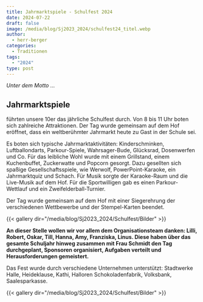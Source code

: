 ```yaml
---
title: Jahrmarktspiele - Schulfest 2024
date: 2024-07-22
draft: false
image: /media/blog/Sj2023_2024/schulfest24_titel.webp
author:
  - herr-berger
categories:
  - Traditionen
tags:
  - "2024"
type: post
---
```

_Unter dem Motto …_

## Jahrmarktspiele

führten unsere 10er das jährliche Schulfest durch. Von 8 bis 11 Uhr boten sich zahlreiche Attraktionen. Der Tag wurde gemeinsam auf dem Hof eröffnet, dass ein weltberühmter Jahrmarkt heute zu Gast in der Schule sei. 

Es boten sich typische Jahrmarktaktivitäten: Kinderschminken, Luftballondarts, Parkour-Spiele, Wahrsager-Bude, Glücksrad, Dosenwerfen und Co. Für das leibliche Wohl wurde mit einem Grillstand, einem Kuchenbuffet, Zuckerwatte und Popcorn gesorgt. Dazu gesellten sich spaßige Gesellschaftsspiele, wie Werwolf, PowerPoint-Karaoke, ein Jahrmarktquiz und Schach. Für Musik sorgte der Karaoke-Raum und die Live-Musik auf dem Hof. Für die Sportwilligen gab es einen Parkour-Wettlauf und ein Zweifelderball-Turnier. 

Der Tag wurde gemeinsam auf dem Hof mit einer Siegerehrung der verschiedenen Wettbewerbe und der Stempel-Karten beendet. 



{{< gallery dir="/media/blog/Sj2023_2024/Schulfest/Bilder" >}}



**An dieser Stelle wollen wir vor allem dem Organisationsteam danken: Lilli, Robert, Oskar, Till, Hanna, Amy, Franziska, Linus. Diese haben über das gesamte Schuljahr hinweg zusammen mit Frau Schmidt den Tag durchgeplant, Sponsoren organisiert, Aufgaben verteilt und Herausforderungen gemeistert.** 

Das Fest wurde durch verschiedene Unternehmen unterstützt: Stadtwerke Halle, Heideklause, Kathi, Halloren Schokoladenfabrik, Volksbank, Saalesparkasse. 



{{< gallery dir="/media/blog/Sj2023_2024/Schulfest/Bilder" >}}






